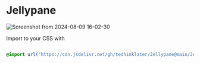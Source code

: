# Jellypane

![Screenshot from 2024-08-09 16-02-30](https://github.com/user-attachments/assets/1f4e1a1b-93d9-4953-8127-f0ac96e5d560)

Import to your CSS with

```css

@import url("https://cdn.jsdelivr.net/gh/tedhinklater/Jellypane@main/Jellypane.css");

```
